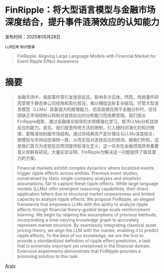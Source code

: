 # FinRipple：将大型语言模型与金融市场深度结合，提升事件涟漪效应的认知能力

发布时间：2025年05月28日

`LLM应用` `知识图谱`

> FinRipple: Aligning Large Language Models with Financial Market for Event Ripple Effect Awareness

# 摘要

> 金融市场中，局部事件常引发连锁反应，影响多方实体。然而，传统事件研究受限于静态单公司视角和简化假设，难以捕捉这些复杂联动。尽管大型语言模型（LLMs）具备强大的推理能力，但其直接应用于金融分析时，往往因缺乏市场结构认知和对连锁反应的分析能力而效果受限。我们提出FinRipple框架，通过金融理论指导的大规模强化学习，赋予LLMs分析连锁反应的能力。首先，我们放宽传统方法的限制，引入随时间演化的知识图谱，更精准地刻画市场结构。通过将经典资产定价理论与LLMs深度结合，使模型与市场动态保持一致，从而实现对连锁反应的预测。据我们所知，这是我们首次为连锁反应预测提供标准化定义，这一任务在金融领域具有重要意义却鲜有研究。大量实验证明，FinRipple为解决这一问题提供了极具潜力的方案。
    

> Financial markets exhibit complex dynamics where localized events trigger ripple effects across entities. Previous event studies, constrained by static single-company analyses and simplistic assumptions, fail to capture these ripple effects. While large language models (LLMs) offer emergent reasoning capabilities, their direct application falters due to structural market unawareness and limited capacity to analyze ripple effects. We propose FinRipple, an elegant framework that empowers LLMs with the ability to analyze ripple effects through financial theory-guided large-scale reinforcement learning. We begin by relaxing the assumptions of previous methods, incorporating a time-varying knowledge graph to accurately represent market structure. By seamlessly integrating classical asset pricing theory, we align the LLM with the market, enabling it to predict ripple effects. To the best of our knowledge, we are the first to provide a standardized definition of ripple effect prediction, a task that is extremely important yet unexplored in the financial domain. Extensive experiments demonstrate that FinRipple provides a promising solution to this task.

[Arxiv](https://arxiv.org/abs/2505.23826)
